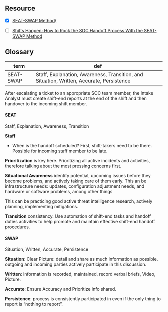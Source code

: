 ## Resource
- [x] [SEAT-SWAP Method](https://github.com/FredericGariepy/LighthouseLabs/blob/main/PKM/W4/D1/Blue%20Team/SEAT-SWAP%20%5Bshift%20change%20report%5D.md)\
- [ ] [Shifts Happen: How to Rock the SOC Handoff Process With the SEAT-SWAP Method ](https://securityboulevard.com/2021/11/shifts-happen-how-to-rock-the-soc-handoff-process-with-the-seat-swap-method/)


## Glossary
|term|def|
|-|-|
|SEAT-SWAP| Staff, Explanation, Awareness, Transition, and Situation, Written, Accurate, Persistence|


After escalating a ticket to an appropriate SOC team member,
the Intake Analyst must create shift-end reports
at the end of the shift and then handover to the incoming shift member.

#### SEAT
Staff, Explanation, Awareness, Transition

__Staff__ 
- When is the handoff scheduled?
First, shift-takers need to be there. Possible for incoming staff member to be late.

__Prioritization__ is key here. Prioritizing all active incidents and activities, therefore talking about the most pressing concerns first.

__Situational Awareness__ identify potential, upcoming issues before they become problems, and actively taking care of them early.
This an be infrastructure needs: updates, configuration adjustment needs, and hardware or software problems, among other things

This can be practicing good active threat intelligence research, actively planning, implementing mitigations.

__Transition__ consistency. Use automation of shift-end tasks and handoff duties activities to help promote and maintain effective shift-end handoff procedures.

#### SWAP
Situation, Written, Accurate, Persistence

__Situation__: Clear Picture: detail and share as much information as possible.
outgoing and incoming parties actively participate in this discussion.

__Written__: information is recorded, maintained, record verbal briefs, Video, Picture.

__Accurate__: Ensure Accuracy and Prioritize info shared. 

__Persistence__: process is consistently participated in even if the only thing to report is “nothing to report”.
